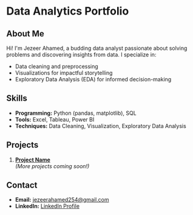 # Data Analytics Portfolio

## About Me
Hi! I'm Jezeer Ahamed, a budding data analyst passionate about solving problems and discovering insights from data. I specialize in:
- Data cleaning and preprocessing
- Visualizations for impactful storytelling
- Exploratory Data Analysis (EDA) for informed decision-making

## Skills
- **Programming:** Python (pandas, matplotlib), SQL
- **Tools:** Excel, Tableau, Power BI
- **Techniques:** Data Cleaning, Visualization, Exploratory Data Analysis

## Projects
1. **[Project Name](#)**  
    *(More projects coming soon!)*

## Contact
- **Email:** jezeerahamed254@gmail.com
- **LinkedIn:** [LinkedIn Profile](https://www.linkedin.com/in/your-name)
